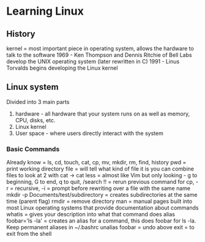 # Learning Linux

## History
kernel = most important piece in operating system, allows the hardware to talk to the software
1969 - Ken Thompson and Dennis Ritchie of Bell Labs develop the UNIX operating system (later rewritten in C)
1991 - Linus Torvalds begins developing the Linux kernel

## Linux system
Divided into 3 main parts
1. hardware - all hardware that your system runs on as well as memory, CPU, disks, etc.
2. Linux kernel
3. User space - where users directly interact with the system

### Basic Commands
Already know = ls, cd, touch, cat, cp, mv, mkdir, rm, find, history
pwd = print working directory
file <fileName> = will tell what kind of file it is
you can combine files to look at 2 with cat -> cat <fileName1> <fileName2>
less <fileName> = almost like Vim but only looking - g to beginning, G to end, q to quit, /search
!! = rerun previous command
for cp, -r = recursive, -i = prompt before rewriting over a file with the same name
mkdir -p Documents/test/subdirectory = creates subdirectories at the same time (parent flag)
rmdir = remove directory
man <command> = manual pages built into most Linux operating systems that provide documentation about commands 
whatis <command> = gives your description into what that command does
alias foobar='ls -la' = creates an alias for a command, this does foobar for ls -la. Keep permanent aliases in ~/.bashrc
unalias foobar = undo above
exit = to exit from the shell



